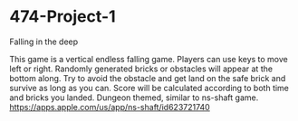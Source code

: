 # 474-Project-1

Falling in the deep

This game is a vertical endless falling game. Players can use keys to move left or right. Randomly generated bricks or obstacles will appear at the bottom along. Try to avoid the obstacle and get land on the safe brick and survive as long as you can. Score will be calculated according to both time and bricks you landed. Dungeon themed, similar to ns-shaft game.
https://apps.apple.com/us/app/ns-shaft/id623721740

